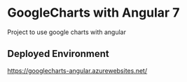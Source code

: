 # GoogleCharts with Angular 7

Project to use google charts with angular

## Deployed Environment
https://googlecharts-angular.azurewebsites.net/
